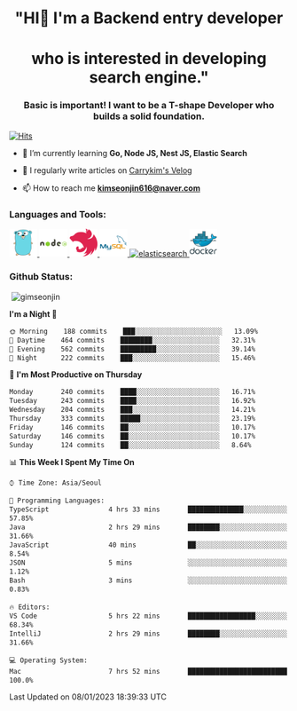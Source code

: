 <h1 align="center">"HI👋 I'm a Backend entry developer </h1>
<h1 align="center"> who is interested in developing search engine."</h1>
<h3 align="center">Basic is important! I want to be a T-shape Developer who builds a solid foundation.</h3>

[![Hits](https://hits.seeyoufarm.com/api/count/incr/badge.svg?url=https%3A%2F%2Fgithub.com%2Fgimseonjin&count_bg=%2318BFE5&title_bg=%23555555&icon=ko-fi.svg&icon_color=%23E7E7E7&title=hits&edge_flat=false)](https://hits.seeyoufarm.com)

- 🌱 I’m currently learning **Go, Node JS, Nest JS, Elastic Search**

- 📝 I regularly write articles on [Carrykim's Velog](https://velog.io/@carrykim)

- 📫 How to reach me **kimseonjin616@naver.com**


<h3 align="left">Languages and Tools:</h3>
<p align="left"> 
<a href="https://golang.org" target="_blank" rel="noreferrer"> <img src="https://raw.githubusercontent.com/devicons/devicon/master/icons/go/go-original.svg" alt="go" width="10%" height="10%"/> </a>
<a href="https://nodejs.org" target="_blank" rel="noreferrer"> <img src="https://raw.githubusercontent.com/devicons/devicon/master/icons/nodejs/nodejs-original-wordmark.svg" alt="nodejs" width="10%" height="10%"/> </a> <a></a>
<a href="https://nestjs.com/" target="_blank" rel="noreferrer"> <img src="https://raw.githubusercontent.com/devicons/devicon/master/icons/nestjs/nestjs-plain.svg" alt="nestjs" width="10%" height="10%"/> </a> 
<a href="https://www.mysql.com/" target="_blank" rel="noreferrer"> <img src="https://raw.githubusercontent.com/devicons/devicon/master/icons/mysql/mysql-original-wordmark.svg" alt="mysql" width="10%" height="10%"/>  </a>
 <a href="https://www.elastic.co" target="_blank" rel="noreferrer"> <img src="https://www.vectorlogo.zone/logos/elastic/elastic-icon.svg" alt="elasticsearch" width="10%" height="10%"/> </a> 
 <a href="https://www.docker.com/" target="_blank" rel="noreferrer"> <img src="https://raw.githubusercontent.com/devicons/devicon/master/icons/docker/docker-original-wordmark.svg" alt="docker" width="10%" height="10%"/> </a>
</p>


<h3 align="left">Github Status:</h3>
<p align="left">
 <p>&nbsp;<img align="center" src="https://github-readme-stats.vercel.app/api?username=gimseonjin&show_icons=true&locale=en" alt="gimseonjin" /></p>
</p>


<!--START_SECTION:waka-->
**I'm a Night 🦉** 

```text
🌞 Morning    188 commits    ███░░░░░░░░░░░░░░░░░░░░░░   13.09% 
🌆 Daytime    464 commits    ████████░░░░░░░░░░░░░░░░░   32.31% 
🌃 Evening    562 commits    █████████░░░░░░░░░░░░░░░░   39.14% 
🌙 Night      222 commits    ███░░░░░░░░░░░░░░░░░░░░░░   15.46%

```
📅 **I'm Most Productive on Thursday** 

```text
Monday       240 commits    ████░░░░░░░░░░░░░░░░░░░░░   16.71% 
Tuesday      243 commits    ████░░░░░░░░░░░░░░░░░░░░░   16.92% 
Wednesday    204 commits    ███░░░░░░░░░░░░░░░░░░░░░░   14.21% 
Thursday     333 commits    █████░░░░░░░░░░░░░░░░░░░░   23.19% 
Friday       146 commits    ██░░░░░░░░░░░░░░░░░░░░░░░   10.17% 
Saturday     146 commits    ██░░░░░░░░░░░░░░░░░░░░░░░   10.17% 
Sunday       124 commits    ██░░░░░░░░░░░░░░░░░░░░░░░   8.64%

```


📊 **This Week I Spent My Time On** 

```text
⌚︎ Time Zone: Asia/Seoul

💬 Programming Languages: 
TypeScript               4 hrs 33 mins       ██████████████░░░░░░░░░░░   57.85% 
Java                     2 hrs 29 mins       ████████░░░░░░░░░░░░░░░░░   31.66% 
JavaScript               40 mins             ██░░░░░░░░░░░░░░░░░░░░░░░   8.54% 
JSON                     5 mins              ░░░░░░░░░░░░░░░░░░░░░░░░░   1.12% 
Bash                     3 mins              ░░░░░░░░░░░░░░░░░░░░░░░░░   0.83%

🔥 Editors: 
VS Code                  5 hrs 22 mins       █████████████████░░░░░░░░   68.34% 
IntelliJ                 2 hrs 29 mins       ████████░░░░░░░░░░░░░░░░░   31.66%

💻 Operating System: 
Mac                      7 hrs 52 mins       █████████████████████████   100.0%

```


 Last Updated on 08/01/2023 18:39:33 UTC
<!--END_SECTION:waka-->
